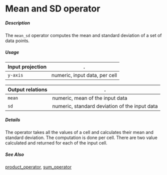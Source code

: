 # Mean and SD operator

##### Description

The `mean_sd` operator computes the mean and standard deviation of a set of data points.

##### Usage

Input projection|.
---|---
`y-axis`        | numeric, input data, per cell 

Output relations|.
---|---
`mean`       | numeric, mean of the input data
`sd`         | numeric, standard deviation of the input data

##### Details

The operator takes all the values of a cell and calculates their mean and standard deviation. The computation is done per cell. There are two value calculated and returned for each of the input cell.

##### See Also

[product_operator](https://github.com/tercen/product_operator), [sum_operator](https://github.com/tercen/sum_operator)

